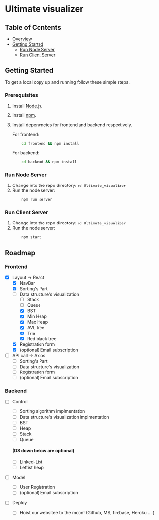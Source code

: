 # Ultimate visualizer

## Table of Contents

-   [Overview](#overview)
-   [Getting Started](#getting-started)
    -   [Run Node Server](#run-node-server)
    -   [Run Client Server](#run-client-server)

## Getting Started

To get a local copy up and running follow these simple steps.

### Prerequisites

1. Install [Node.js](https://nodejs.org/en/download/).
2. Install [npm](https://www.npmjs.com/get-npm).
3. Install depenencies for frontend and backend respectively.

   For frontend:
    ```bash
        cd frontend && npm install
    ```
    For backend:
    ```bash
        cd backend && npm install
    ```

### Run Node Server

1. Change into the repo directory: `cd Ultimate_visualizer`
2. Run the node server:
    ```bash
        npm run server
    ```

### Run Client Server

1. Change into the repo directory: `cd Ultimate_visualizer`
2. Run the node server:
    ```bash
        npm start
    ```

## Roadmap

### Frontend

-   [x] Layout -> React
    -   [x] NavBar
    -   [x] Sorting's Part
    -   [ ] Data structure's visualization
        -   [ ] Stack
        -   [ ] Queue
        -   [x] BST
        -   [x] Min Heap
        -   [x] Max Heap
        -   [x] AVL tree
        -   [x] Trie
        -   [x] Red black tree
    -   [x] Registration form
    -   [x] (optional) Email subscription
-   [ ] API call -> Axios
    -   [ ] Sorting's Part
    -   [ ] Data structure's visualization
    -   [ ] Registration form
    -   [ ] (optional) Email subscription

### Backend

-   [ ] Control

    -   [ ] Sorting algorithm implmentation
    -   [ ] Data structure's visualization implmentation
    -   [ ] BST
    -   [ ] Heap
    -   [ ] Stack
    -   [ ] Queue

    #### (DS down below are optional)

    -   [ ] Linked-List
    -   [ ] Leftist heap

-   [ ] Model
    -   [ ] User Registration
    -   [ ] (optional) Email subscription
-   [ ] Deploy
    -   [ ] Hoist our websitee to the moon! (Github, MS, firebase, Heroku ... )
